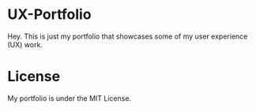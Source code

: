 # UX-Portfolio
Hey. This is just my portfolio that showcases some of my user experience (UX) work.
# License     
My portfolio is under the MIT License.
